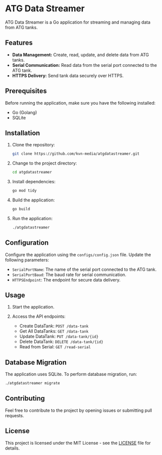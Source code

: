 # ATG Data Streamer

ATG Data Streamer is a Go application for streaming and managing data from ATG tanks.

## Features

- **Data Management:** Create, read, update, and delete data from ATG tanks.
- **Serial Communication:** Read data from the serial port connected to the ATG tank.
- **HTTPS Delivery:** Send tank data securely over HTTPS.

## Prerequisites

Before running the application, make sure you have the following installed:

- Go (Golang)
- SQLite

## Installation

1. Clone the repository:

   ```bash
   git clone https://github.com/kvn-media/atgdatastreamer.git
   ```

2. Change to the project directory:

   ```bash
   cd atgdatastreamer
   ```

3. Install dependencies:

   ```bash
   go mod tidy
   ```

4. Build the application:

   ```bash
   go build
   ```

5. Run the application:

   ```bash
   ./atgdatastreamer
   ```

## Configuration

Configure the application using the `configs/config.json` file. Update the following parameters:

- `SerialPortName`: The name of the serial port connected to the ATG tank.
- `SerialPortBaud`: The baud rate for serial communication.
- `HTTPSEndpoint`: The endpoint for secure data delivery.

## Usage

1. Start the application.

2. Access the API endpoints:

   - Create DataTank: `POST /data-tank`
   - Get All DataTanks: `GET /data-tank`
   - Update DataTank: `PUT /data-tank/{id}`
   - Delete DataTank: `DELETE /data-tank/{id}`
   - Read from Serial: `GET /read-serial`

## Database Migration

The application uses SQLite. To perform database migration, run:

```bash
./atgdatastreamer migrate
```

## Contributing

Feel free to contribute to the project by opening issues or submitting pull requests.

## License

This project is licensed under the MIT License - see the [LICENSE](license) file for details.
```
